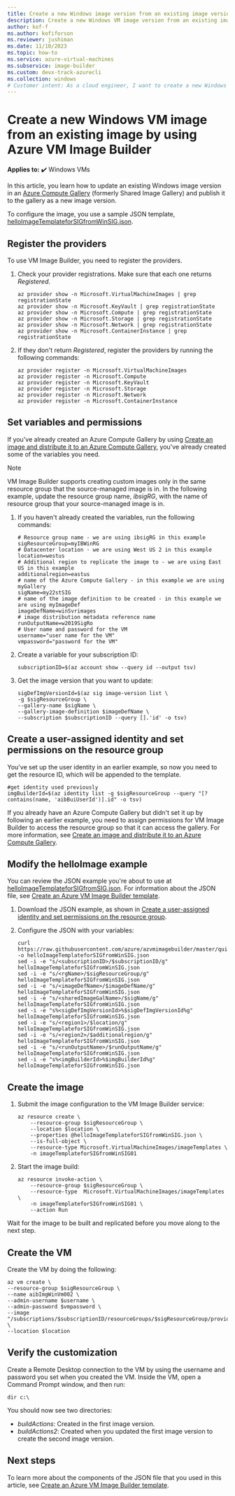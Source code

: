 ```yaml
---
title: Create a new Windows image version from an existing image version using Azure VM Image Builder
description: Create a new Windows VM image version from an existing image version using Azure VM Image Builder.
author: kof-f
ms.author: kofiforson
ms.reviewer: jushiman
ms.date: 11/10/2023
ms.topic: how-to
ms.service: azure-virtual-machines
ms.subservice: image-builder
ms.custom: devx-track-azurecli
ms.collection: windows
# Customer intent: As a cloud engineer, I want to create a new Windows VM image version from an existing image using an automation template, so that I can efficiently manage and deploy updated images in my Azure Compute Gallery.
---
```


# Create a new Windows VM image from an existing image by using Azure VM Image Builder

**Applies to:** :heavy_check_mark: Windows VMs

In this article, you learn how to update an existing Windows image version in an [Azure Compute Gallery](../shared-image-galleries.md) (formerly Shared Image Gallery) and publish it to the gallery as a new image version.

To configure the image, you use a sample JSON template, [helloImageTemplateforSIGfromWinSIG.json](https://raw.githubusercontent.com/azure/azvmimagebuilder/master/quickquickstarts/2_Creating_a_Custom_Win_Shared_Image_Gallery_Image_from_SIG/helloImageTemplateforSIGfromWinSIG.json). 


## Register the providers

To use VM Image Builder, you need to register the providers.

1. Check your provider registrations. Make sure that each one returns *Registered*.

    ```azurecli-interactive
    az provider show -n Microsoft.VirtualMachineImages | grep registrationState
    az provider show -n Microsoft.KeyVault | grep registrationState
    az provider show -n Microsoft.Compute | grep registrationState
    az provider show -n Microsoft.Storage | grep registrationState
    az provider show -n Microsoft.Network | grep registrationState
    az provider show -n Microsoft.ContainerInstance | grep registrationState
    ```

1. If they don't return *Registered*, register the providers by running the following commands:

    ```azurecli-interactive
    az provider register -n Microsoft.VirtualMachineImages
    az provider register -n Microsoft.Compute
    az provider register -n Microsoft.KeyVault
    az provider register -n Microsoft.Storage
    az provider register -n Microsoft.Network
    az provider register -n Microsoft.ContainerInstance
    ```


## Set variables and permissions

If you've already created an Azure Compute Gallery by using [Create an image and distribute it to an Azure Compute Gallery](image-builder-gallery.md), you've already created some of the variables you need. 

> [!NOTE]
> VM Image Builder supports creating custom images only in the same resource group that the source-managed image is in. In the following example, update the resource group name, *ibsigRG*, with the name of resource group that your source-managed image is in.

1. If you haven't already created the variables, run the following commands:

    ```azurecli-interactive
    # Resource group name - we are using ibsigRG in this example
    sigResourceGroup=myIBWinRG
    # Datacenter location - we are using West US 2 in this example
    location=westus
    # Additional region to replicate the image to - we are using East US in this example
    additionalregion=eastus
    # name of the Azure Compute Gallery - in this example we are using myGallery
    sigName=my22stSIG
    # name of the image definition to be created - in this example we are using myImageDef
    imageDefName=winSvrimages
    # image distribution metadata reference name
    runOutputName=w2019SigRo
    # User name and password for the VM
    username="user name for the VM"
    vmpassword="password for the VM"
    ```

1. Create a variable for your subscription ID:

    ```azurecli-interactive
    subscriptionID=$(az account show --query id --output tsv)
    ```

1. Get the image version that you want to update:

    ```azurecli-interactive
    sigDefImgVersionId=$(az sig image-version list \
    -g $sigResourceGroup \
    --gallery-name $sigName \
    --gallery-image-definition $imageDefName \
    --subscription $subscriptionID --query [].'id' -o tsv)
    ```

## Create a user-assigned identity and set permissions on the resource group

You've set up the user identity in an earlier example, so now you need to get the resource ID, which will be appended to the template.

```azurecli-interactive
#get identity used previously
imgBuilderId=$(az identity list -g $sigResourceGroup --query "[?contains(name, 'aibBuiUserId')].id" -o tsv)
```

If you already have an Azure Compute Gallery but didn't set it up by following an earlier example, you need to assign permissions for VM Image Builder to access the resource group so that it can access the gallery. For more information, see [Create an image and distribute it to an Azure Compute Gallery](image-builder-gallery.md).


## Modify the helloImage example

You can review the JSON example you're about to use at [helloImageTemplateforSIGfromSIG.json](https://raw.githubusercontent.com/azure/azvmimagebuilder/master/quickquickstarts/8_Creating_a_Custom_Win_Shared_Image_Gallery_Image_from_SIG/helloImageTemplateforSIGfromWinSIG.json). For information about the JSON file, see [Create an Azure VM Image Builder template](../linux/image-builder-json.md). 

1. Download the JSON example, as shown in [Create a user-assigned identity and set permissions on the resource group](image-builder.md). 

1. Configure the JSON with your variables: 

    ```azurecli-interactive
    curl https://raw.githubusercontent.com/azure/azvmimagebuilder/master/quickquickstarts/8_Creating_a_Custom_Win_Shared_Image_Gallery_Image_from_SIG/helloImageTemplateforSIGfromWinSIG.json -o helloImageTemplateforSIGfromWinSIG.json
    sed -i -e "s/<subscriptionID>/$subscriptionID/g" helloImageTemplateforSIGfromWinSIG.json
    sed -i -e "s/<rgName>/$sigResourceGroup/g" helloImageTemplateforSIGfromWinSIG.json
    sed -i -e "s/<imageDefName>/$imageDefName/g" helloImageTemplateforSIGfromWinSIG.json
    sed -i -e "s/<sharedImageGalName>/$sigName/g" helloImageTemplateforSIGfromWinSIG.json
    sed -i -e "s%<sigDefImgVersionId>%$sigDefImgVersionId%g" helloImageTemplateforSIGfromWinSIG.json
    sed -i -e "s/<region1>/$location/g" helloImageTemplateforSIGfromWinSIG.json
    sed -i -e "s/<region2>/$additionalregion/g" helloImageTemplateforSIGfromWinSIG.json
    sed -i -e "s/<runOutputName>/$runOutputName/g" helloImageTemplateforSIGfromWinSIG.json
    sed -i -e "s%<imgBuilderId>%$imgBuilderId%g" helloImageTemplateforSIGfromWinSIG.json
    ```

## Create the image

1. Submit the image configuration to the VM Image Builder service:

    ```azurecli-interactive
    az resource create \
        --resource-group $sigResourceGroup \
        --location $location \
        --properties @helloImageTemplateforSIGfromWinSIG.json \
        --is-full-object \
        --resource-type Microsoft.VirtualMachineImages/imageTemplates \
        -n imageTemplateforSIGfromWinSIG01
    ```

1. Start the image build:

    ```azurecli-interactive
    az resource invoke-action \
        --resource-group $sigResourceGroup \
        --resource-type  Microsoft.VirtualMachineImages/imageTemplates \
        -n imageTemplateforSIGfromWinSIG01 \
        --action Run 
    ```

Wait for the image to be built and replicated before you move along to the next step.


## Create the VM

Create the VM by doing the following:

```azurecli-interactive
az vm create \
--resource-group $sigResourceGroup \
--name aibImgWinVm002 \
--admin-username $username \
--admin-password $vmpassword \
--image "/subscriptions/$subscriptionID/resourceGroups/$sigResourceGroup/providers/Microsoft.Compute/galleries/$sigName/images/$imageDefName/versions/latest" \
--location $location
```

## Verify the customization

Create a Remote Desktop connection to the VM by using the username and password you set when you created the VM. Inside the VM, open a Command Prompt window, and then run:

```console
dir c:\
```

You should now see two directories:

- *buildActions*: Created in the first image version.
- *buildActions2*: Created when you updated the first image version to create the second image version.


## Next steps

To learn more about the components of the JSON file that you used in this article, see [Create an Azure VM Image Builder template](../linux/image-builder-json.md).  
